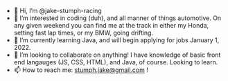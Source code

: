 - 👋 Hi, I’m @jake-stumph-racing
- 👀 I’m interested in coding (duh), and all manner of things automotive. 
On any given weekend you can find me at the track in either my Honda, setting fast lap times, or my BMW, going drifting.
- 🌱 I’m currently learning Java, and will begin applying for jobs January 1, 2022.
- 💞️ I’m looking to collaborate on anything! I have knowledge of basic front end langauges (JS, CSS, HTML), and Java, of course. Looking to learn.
- 📫 How to reach me: stumph.jake@gmail.com !

